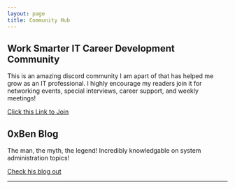 ```yaml
---
layout: page
title: Community Hub
---
```

## Work Smarter IT Career Development Community

This is an amazing discord community I am apart of that has helped me grow as an IT professional. I highly encourage my readers join it for networking events, special interviews, career support, and weekly meetings!
  
  <a href="https://discord.gg/work-smarter-956006303061393428">Click this Link to Join</a>

## 0xBen Blog

The man, the myth, the legend! Incredibly knowledgable on system administration topics!
  
  <a href="[https://discord.gg/work-smarter-956006303061393428](https://benheater.com/blog/)">Check his blog out </a>

---
